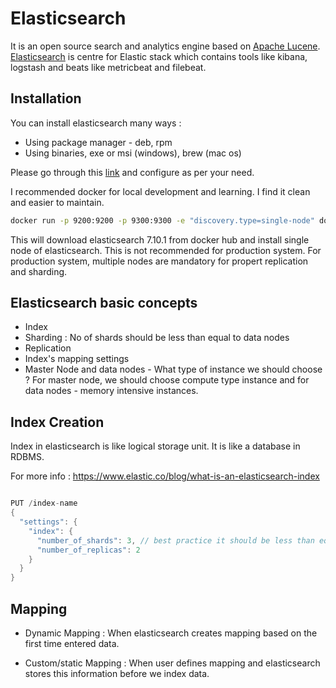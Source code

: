 # Elasticsearch

It is an open source search and analytics engine based on [Apache Lucene](https://lucene.apache.org/). [Elasticsearch](https://www.elastic.co/what-is/elasticsearch) is centre for Elastic stack which contains tools like kibana, logstash and beats like metricbeat and filebeat.

## Installation 

You can install elasticsearch many ways :
- Using package manager - deb, rpm
- Using binaries, exe or msi (windows), brew (mac os) 

Please go through this [link](https://www.elastic.co/guide/en/elasticsearch/reference/current/install-elasticsearch.html) and configure as per your need.

I recommended docker for local development and learning. I find it clean and easier to maintain.

```bash
docker run -p 9200:9200 -p 9300:9300 -e "discovery.type=single-node" docker.elastic.co/elasticsearch/elasticsearch:7.10.1
```

This will download elasticsearch 7.10.1 from docker hub and install single node of elasticsearch. This is not recommended for production system. For production system, multiple nodes are mandatory for propert replication and sharding.


## Elasticsearch basic concepts

- Index
- Sharding : No of shards should be less than equal to data nodes
- Replication
- Index's mapping settings
- Master Node and data nodes - What type of instance we should choose ? For master node, we should choose compute type instance and for data nodes - memory intensive instances.

## Index Creation
Index in elasticsearch is like logical storage unit. It is like a database in RDBMS. 

For more info : https://www.elastic.co/blog/what-is-an-elasticsearch-index

```java

PUT /index-name
{
  "settings": {
    "index": {
      "number_of_shards": 3, // best practice it should be less than equal to data nodes 
      "number_of_replicas": 2
    }
  }
}
```

## Mapping

- Dynamic Mapping : When elasticsearch creates mapping based on the first time entered data.

- Custom/static Mapping : When user defines mapping and elasticsearch stores this information before we index data.
